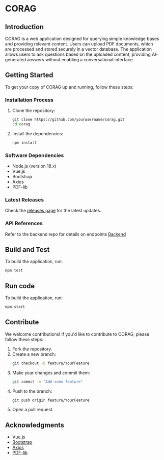 # CORAG

## Introduction
CORAG is a web application designed for querying simple knowledge bases and providing relevant content. Users can upload PDF documents, which are processed and stored securely in a vector database. The application allows users to ask questions based on the uploaded content, providing AI-generated answers without enabling a conversational interface. 

## Getting Started

To get your copy of CORAG up and running, follow these steps:

### Installation Process
1. Clone the repository:
   ```bash
   git clone https://github.com/yourusername/corag.git
   cd corag
   ```

2. Install the dependencies:
   ```bash
   npm install
   ```

### Software Dependencies
- Node.js (version 18.x)
- Vue.js
- Bootstrap
- Axios
- PDF-lib

### Latest Releases
Check the [releases page](https://github.com/yourusername/corag/releases) for the latest updates.

### API References
Refer to the backend repo for details on endpoints 
[Backend](https://github.com/codebyhans/Corag-backend)


## Build and Test

To build the application, run:

```bash
npm test
```

## Run code

To build the application, run:

```bash
npm start
```


## Contribute

We welcome contributions! If you'd like to contribute to CORAG, please follow these steps:

1. Fork the repository.
2. Create a new branch:
   ```bash
   git checkout -b feature/YourFeature
   ```
3. Make your changes and commit them:
   ```bash
   git commit -m "Add some feature"
   ```
4. Push to the branch:
   ```bash
   git push origin feature/YourFeature
   ```
5. Open a pull request.


## Acknowledgments
- [Vue.js](https://vuejs.org/)
- [Bootstrap](https://getbootstrap.com/)
- [Axios](https://axios-http.com/)
- [PDF-lib](https://pdf-lib.js.org/)